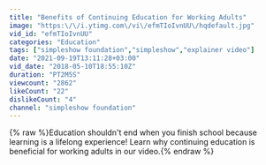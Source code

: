 ```yaml
---
title: "Benefits of Continuing Education for Working Adults"
image: "https:\/\/i.ytimg.com\/vi\/efmTIoIvnUU\/hqdefault.jpg"
vid_id: "efmTIoIvnUU"
categories: "Education"
tags: ["simpleshow foundation","simpleshow","explainer video"]
date: "2021-09-19T13:11:28+03:00"
vid_date: "2018-05-10T18:55:10Z"
duration: "PT2M5S"
viewcount: "2862"
likeCount: "22"
dislikeCount: "4"
channel: "simpleshow foundation"
---
```

{% raw %}Education shouldn't end when you finish school because learning is a lifelong experience! Learn why continuing education is beneficial for working adults in our video.{% endraw %}
